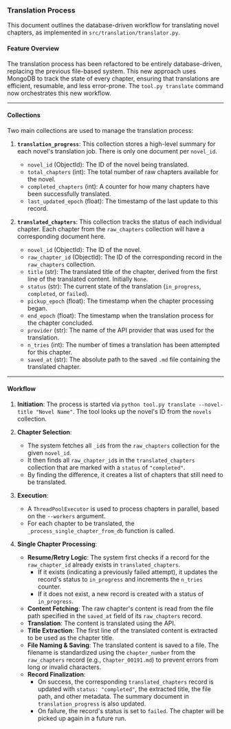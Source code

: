 ### Translation Process

This document outlines the database-driven workflow for translating novel chapters, as implemented in `src/translation/translator.py`.

#### Feature Overview

The translation process has been refactored to be entirely database-driven, replacing the previous file-based system. This new approach uses MongoDB to track the state of every chapter, ensuring that translations are efficient, resumable, and less error-prone. The `tool.py translate` command now orchestrates this new workflow.

---

#### Collections

Two main collections are used to manage the translation process:

1.  **`translation_progress`**: This collection stores a high-level summary for each novel's translation job. There is only one document per `novel_id`.

    *   `novel_id` (ObjectId): The ID of the novel being translated.
    *   `total_chapters` (int): The total number of raw chapters available for the novel.
    *   `completed_chapters` (int): A counter for how many chapters have been successfully translated.
    *   `last_updated_epoch` (float): The timestamp of the last update to this record.

2.  **`translated_chapters`**: This collection tracks the status of each individual chapter. Each chapter from the `raw_chapters` collection will have a corresponding document here.

    *   `novel_id` (ObjectId): The ID of the novel.
    *   `raw_chapter_id` (ObjectId): The ID of the corresponding record in the `raw_chapters` collection.
    *   `title` (str): The translated title of the chapter, derived from the first line of the translated content. Initially `None`.
    *   `status` (str): The current state of the translation (`in_progress`, `completed`, or `failed`).
    *   `pickup_epoch` (float): The timestamp when the chapter processing began.
    *   `end_epoch` (float): The timestamp when the translation process for the chapter concluded.
    *   `provider` (str): The name of the API provider that was used for the translation.
    *   `n_tries` (int): The number of times a translation has been attempted for this chapter.
    *   `saved_at` (str): The absolute path to the saved `.md` file containing the translated chapter.

---

#### Workflow

1.  **Initiation**: The process is started via `python tool.py translate --novel-title "Novel Name"`. The tool looks up the novel's ID from the `novels` collection.

2.  **Chapter Selection**:
    *   The system fetches all `_id`s from the `raw_chapters` collection for the given `novel_id`.
    *   It then finds all `raw_chapter_id`s in the `translated_chapters` collection that are marked with a `status` of `"completed"`.
    *   By finding the difference, it creates a list of chapters that still need to be translated.

3.  **Execution**:
    *   A `ThreadPoolExecutor` is used to process chapters in parallel, based on the `--workers` argument.
    *   For each chapter to be translated, the `_process_single_chapter_from_db` function is called.

4.  **Single Chapter Processing**:
    *   **Resume/Retry Logic**: The system first checks if a record for the `raw_chapter_id` already exists in `translated_chapters`.
        *   If it exists (indicating a previously failed attempt), it updates the record's status to `in_progress` and increments the `n_tries` counter.
        *   If it does not exist, a new record is created with a status of `in_progress`.
    *   **Content Fetching**: The raw chapter's content is read from the file path specified in the `saved_at` field of its `raw_chapters` record.
    *   **Translation**: The content is translated using the API.
    *   **Title Extraction**: The first line of the translated content is extracted to be used as the chapter title.
    *   **File Naming & Saving**: The translated content is saved to a file. The filename is standardized using the `chapter_number` from the `raw_chapters` record (e.g., `Chapter_00191.md`) to prevent errors from long or invalid characters.
    *   **Record Finalization**:
        *   On success, the corresponding `translated_chapters` record is updated with `status: "completed"`, the extracted title, the file path, and other metadata. The summary document in `translation_progress` is also updated.
        *   On failure, the record's status is set to `failed`. The chapter will be picked up again in a future run. 